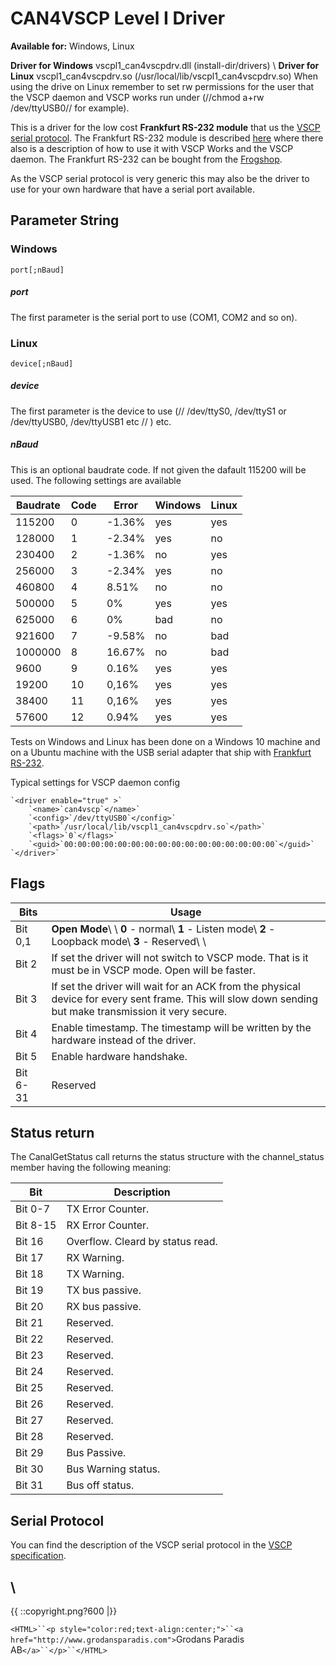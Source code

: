 # CAN4VSCP Level I Driver

**Available for:** Windows, Linux

**Driver for Windows** vscpl1_can4vscpdrv.dll (install-dir/drivers) \\ 
**Driver for Linux** vscpl1_can4vscpdrv.so (/usr/local/lib/vscpl1_can4vscpdrv.so) When using the drive on Linux remember to set rw permissions for the user that the VSCP daemon and VSCP works run under (//chmod a+rw /dev/ttyUSB0// for example).

This is a driver for the low cost **Frankfurt RS-232 module** that us the [VSCP serial protocol](http://www.vscp.org/docs/vscpspec/doku.php?id=physical_level_lower_level_protocols#vscp_over_a_serial_channel_rs-232). The Frankfurt RS-232 module is described [here](http://www.grodansparadis.com/can4vscp_rs232/can4vscp_rs232.html) where there also is a description of how to use it with VSCP Works and the VSCP daemon.  The Frankfurt RS-232 can be bought from the [Frogshop](http://www.frogshop.se).

As the VSCP serial protocol is very generic this may also be the driver to use for your own hardware that have a serial port available.

## Parameter String

### Windows

    port[;nBaud]

##### port

The first parameter is the serial port to use (COM1, COM2 and so on). 



### Linux

    device[;nBaud]

##### device

The first parameter is the device to use (// /dev/ttyS0, /dev/ttyS1 or /dev/ttyUSB0, /dev/ttyUSB1 etc // ) etc. 

##### nBaud

This is an optional baudrate code. If not given the dafault 115200 will be used. The following settings are available

 | Baudrate | Code | Error  | Windows | Linux | 
 | -------- | ---- | -----  | ------- | ----- | 
 | 115200   | 0    | -1.36% | yes     | yes   | 
 | 128000   | 1    | -2.34% | yes     | no    | 
 | 230400   | 2    | -1.36% | no      | yes   | 
 | 256000   | 3    | -2.34% | yes     | no    | 
 | 460800   | 4    | 8.51%  | no      | no    | 
 | 500000   | 5    | 0%     | yes     | yes   | 
 | 625000   | 6    | 0%     | bad     | no    | 
 | 921600   | 7    | -9.58% | no      | bad   | 
 | 1000000  | 8    | 16.67% | no      | bad   | 
 | 9600     | 9    | 0.16%  | yes     | yes   | 
 | 19200    | 10   | 0,16%  | yes     | yes   | 
 | 38400    | 11   | 0,16%  | yes     | yes   | 
 | 57600    | 12   | 0.94%  | yes     | yes   | 

Tests on Windows and Linux has been done on a Windows 10 machine and on a Ubuntu machine with the USB serial adapter that ship with [Frankfurt RS-232](http://www.grodansparadis.com/frankfurt/rs232/frankfurt-rs232.html).

Typical settings for VSCP daemon config

    `<driver enable="true" >`
        `<name>`can4vscp`</name>`
        `<config>`/dev/ttyUSB0`</config>`
        `<path>`/usr/local/lib/vscpl1_can4vscpdrv.so`</path>`
        `<flags>`0`</flags>`
        `<guid>`00:00:00:00:00:00:00:00:00:00:00:00:00:00:00:00`</guid>`
    `</driver>`



## Flags

 | Bits     | Usage                                                                                                                                                   | 
 | ----     | -----                                                                                                                                                   | 
 | Bit 0,1  | **Open Mode**\\ \\ **0** - normal\\ **1** - Listen mode\\ **2** - Loopback mode\\ **3** - Reserved\\ \\                                                 | 
 | Bit 2    | If set the driver will not switch to VSCP mode. That is it must be in VSCP mode. Open will be faster.                                                   | 
 | Bit 3    | If set the driver will wait for an ACK from the physical device for every sent frame. This will slow down sending but make transmission it very secure. | 
 | Bit 4    | Enable timestamp. The timestamp will be written by the hardware instead of the driver.                                                                  | 
 | Bit 5    | Enable hardware handshake.                                                                                                                              | 
 | Bit 6-31 | Reserved                                                                                                                                                | 
## Status return

The CanalGetStatus call returns the status structure with the channel_status member having the following meaning:

 | Bit      | Description                      | 
 | ---      | -----------                      | 
 | Bit 0-7  | TX Error Counter.                | 
 | Bit 8-15 | RX Error Counter.                | 
 | Bit 16   | Overflow. Cleard by status read. | 
 | Bit 17   | RX Warning.                      | 
 | Bit 18   | TX Warning.                      | 
 | Bit 19   | TX bus passive.                  | 
 | Bit 20   | RX bus passive.                  | 
 | Bit 21   | Reserved.                        | 
 | Bit 22   | Reserved.                        | 
 | Bit 23   | Reserved.                        | 
 | Bit 24   | Reserved.                        | 
 | Bit 25   | Reserved.                        | 
 | Bit 26   | Reserved.                        | 
 | Bit 27   | Reserved.                        | 
 | Bit 28   | Reserved.                        | 
 | Bit 29   | Bus Passive.                     | 
 | Bit 30   | Bus Warning status.              | 
 | Bit 31   | Bus off status.                  | 

## Serial Protocol

You can find the description of the VSCP serial protocol in the [VSCP specification](http://www.vscp.org/docs/vscpspec/doku.php?id=physical_level_lower_level_protocols#vscp_over_a_serial_channel_rs-232).

\\ 
----
{{  ::copyright.png?600  |}}

`<HTML>``<p style="color:red;text-align:center;">``<a href="http://www.grodansparadis.com">`Grodans Paradis AB`</a>``</p>``</HTML>`
